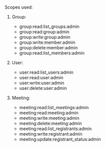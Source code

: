Scopes used:

1. Group:
   - group:read:list_groups:admin
   - group:read:group:admin
   - group:write:group:admin
   - group:write:member:admin
   - group:delete:member:admin
   - group:read:list_members:admin

2. User:
   - user:read:list_users:admin
   - user:read:user:admin
   - user:write:user:admin
   - user:delete:user:admin

3. Meeting:
   - meeting:read:list_meetings:admin
   - meeting:read:meeting:admin
   - meeting:write:meeting:admin
   - meeting:delete:meeting:admin
   - meeting:read:list_registrants:admin
   - meeting:write:registrant:admin
   - meeting:update:registrant_status:admin